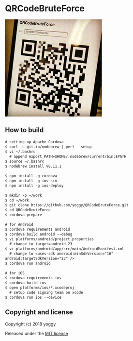 QRCodeBruteForce
====
![img01.gif](img01.gif)

How to build
----

    # setting up Apache Cordova
    $ curl -L git.io/nodebrew | perl - setup
    $ vi ~/.bashrc
      # append export PATH=$HOME/.nodebrew/current/bin:$PATH
    $ source ~/.bashrc
    $ nodebrew install v8.11.1
    
    $ npm install -g cordova
    $ npm install -g ios-sim
    $ npm install -g ios-deploy
    
    $ mkdir -p ~/work
    $ cd ~/work
    $ git clone https://github.com/yoggy/QRCodeBruteForce.git
    $ cd QRCodeBruteForce
    $ cordova prepare

    # for Android
    $ cordova requirements android
    $ cordova build android --debug
    $ vi platforms/android/project.properties
      # change to target=android-23
    $ vi platforms/android/app/src/main/AndroidManifest.xml
      # change to <uses-sdk android:minSdkVersion="16" android:targetSdkVersion="23" />
    $ cordova run android 

    # for iOS
    $ cordova requirements ios
    $ cordova build ios
    $ open platforms/ios/*.xcodeproj
      # setup code signing team on xcode
    $ cordova run ios --device

Copyright and license
----
Copyright (c) 2018 yoggy

Released under the [MIT license](LICENSE.txt)
